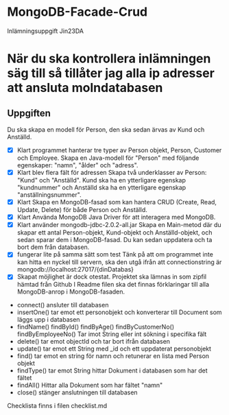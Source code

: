 # MongoDB-Facade-Crud
Inlämningsuppgift Jin23DA

# När du ska kontrollera inlämningen säg till så tillåter jag alla ip adresser att ansluta molndatabasen 
## Uppgiften
Du ska skapa en modell för Person, den ska sedan ärvas av Kund och Anställd.
+ [x] Klart programmet hanterar tre typer av Person objekt, Person, Customer och Employee. 
Skapa en Java-modell för "Person" med följande egenskaper: "namn", "ålder" och "adress".
+ [x] Klart blev flera fält för adressen
Skapa två underklasser av Person: "Kund" och "Anställd". Kund ska ha en ytterligare egenskap "kundnummer" och Anställd ska ha en ytterligare egenskap "anställningsnummer".
+ [x] Klart
Skapa en MongoDB-fasad som kan hantera CRUD (Create, Read, Update, Delete) för både Person och Anställd.
+ [x] Klart 
Använda MongoDB Java Driver för att interagera med MongoDB.
+ [x] Klart använder mongodb-jdbc-2.0.2-all.jar
Skapa en Main-metod där du skapar ett antal Person-objekt, Kund-objekt och Anställd-objekt, och sedan sparar dem i MongoDB-fasad. Du kan sedan uppdatera och ta bort dem från databasen.
+ [x] fungerar lite på samma sätt som test
Tänk på att om programmet inte kan hitta en nyckel till servern, ska den utgå ifrån att connectionstring är mongodb://localhost:27017/{dinDatabas}
+ [x] Skapat möjlighet är dock otestat. 
Projektet ska lämnas in som zipfil hämtad från Github
I Readme filen ska det finnas förklaringar till alla MongoDB-anrop i MongoDB-fasaden.
+ connect() ansluter till databasen
+ insertOne() tar emot ett personobjekt och konverterar till Document som läggs upp i databasen
+ findName() findById() findByAge() findByCustomerNo() findByEmployeeNo() Tar imot String eller int sökning i specifika fält
+ delete() tar emot objectId och tar bort ifrån databasen
+ update() tar emot ett String med _id och ett uppdaterat personobjekt
+ find() tar emot en string för namn och retunerar en lista med Person objekt
+ findType() tar emot String hittar Dokument i databasen som har det fältet
+ findAll() Hittar alla Dokument som har fältet "namn"
+ close() stänger anslutningen till databasen

Checklista finns i filen checklist.md

